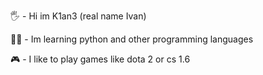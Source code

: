 🖐 - Hi im K1an3 (real name Ivan)

👨‍🎓 - Im learning python and other programming languages

🎮 - I like to play games like dota 2 or cs 1.6
